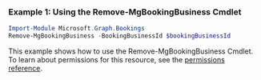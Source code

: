 ### Example 1: Using the Remove-MgBookingBusiness Cmdlet
```powershell
Import-Module Microsoft.Graph.Bookings
Remove-MgBookingBusiness -BookingBusinessId $bookingBusinessId
```
This example shows how to use the Remove-MgBookingBusiness Cmdlet.
To learn about permissions for this resource, see the [permissions reference](/graph/permissions-reference).
